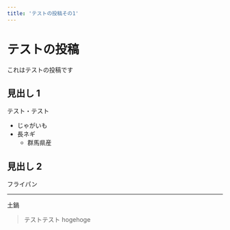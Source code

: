 ```yaml
---
title: 'テストの投稿その1'
---
```


# テストの投稿

これはテストの投稿です

## 見出し 1

テスト・テスト

- じゃがいも
- 長ネギ
  - 群馬県産

## 見出し 2

フライパン

---

土鍋

> テストテスト hogehoge
